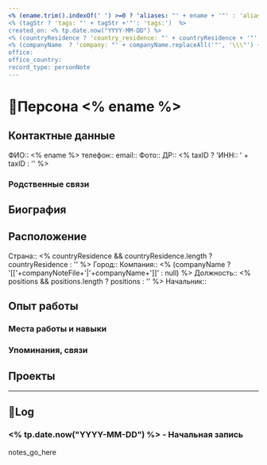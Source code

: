 ```yaml
---
<% (ename.trim().indexOf(' ') >=0 ? 'aliases: "' + ename + '"' : 'aliases:') %>
<% (tagStr ? 'tags: "' + tagStr +'"': 'tags:')  %>
created_on: <% tp.date.now("YYYY-MM-DD") %>
<% (countryResidence ? 'country_residence: "' + countryResidence + '"' : 'country_residence:') %>
<% (companyName  ? 'company: "' + companyName.replaceAll('"', '\\\"') + '"' : 'company:') %>
office:
office_country:
record_type: personNote
---
```

# 👤Персона <% ename %>

## Контактные данные
ФИО:: <% ename %>
телефон:: 
email:: 
Фото:: 
ДР:: 
<% taxID ? 'ИНН:: ' + taxID : '' %>

### Родственные связи

## Биография

## Расположение
Страна:: <% countryResidence && countryResidence.length ? countryResidence : '' %>
Город:: 
Компания:: <% (companyName ? '[['+companyNoteFile+'|'+companyName+']]' : null) %>
Должность:: <% positions && positions.length ?  positions : '' %>
Начальник:: 

## Опыт работы
### Места работы и навыки
### Упоминания, связи

## Проекты

---
## 📝Log

### <% tp.date.now("YYYY-MM-DD") %> - Начальная запись

notes_go_here
